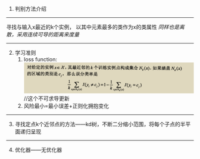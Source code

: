 1. 判别方法介绍
___
寻找与输入x最近的k个实例，
以其中元素最多的类作为x的类属性
*同样也是离散，采用连续可导的距离来度量*
___
2. 学习准则
	1. loss function:
	![7fe8293dff8a9d214a8fda5f0ca48376.png](../../_resources/7fe8293dff8a9d214a8fda5f0ca48376.png)
	//这个不可求导更新
	2. 风险最小=最小误差+正则化拥抱变化
___
3. 寻找定点k个近邻点的方法——kd树，不断二分缩小范围，将每个子点的半平面递归呈现
___
4. 优化器——无优化器
